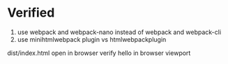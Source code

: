 # Verified

1) use webpack and webpack-nano instead of webpack and webpack-cli
2) use minihtmlwebpack plugin vs htmlwebpackplugin

dist/index.html open in browser verify hello in browser viewport
